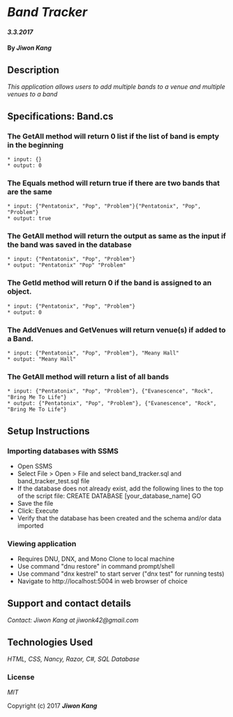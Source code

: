 # _Band Tracker_

#### _3.3.2017_

#### By _**Jiwon Kang**_

## Description

_This application allows users to add multiple bands to a venue and multiple venues to a band_

## Specifications: Band.cs

### The GetAll method will return 0 list if the list of band is empty in the beginning
    * input: {}
    * output: 0

### The Equals method will return true if there are two bands that are the same
    * input: {"Pentatonix", "Pop", "Problem"}{"Pentatonix", "Pop", "Problem"}
    * output: true

### The GetAll method will return the output as same as the input if the band was saved in the database
    * input: {"Pentatonix", "Pop", "Problem"}
    * output: "Pentatonix" "Pop" "Problem"

### The GetId method will return 0 if the band is assigned to an object.
    * input: {"Pentatonix", "Pop", "Problem"}
    * output: 0

### The AddVenues and GetVenues will return venue(s) if added to a Band.
    * input: {"Pentatonix", "Pop", "Problem"}, "Meany Hall"
    * output: "Meany Hall"

### The GetAll method will return a list of all bands
    * input: {"Pentatonix", "Pop", "Problem"}, {"Evanescence", "Rock", "Bring Me To Life"}
    * output: {"Pentatonix", "Pop", "Problem"}, {"Evanescence", "Rock", "Bring Me To Life"}


## Setup Instructions

### Importing databases with SSMS
* Open SSMS
* Select File > Open > File and select band_tracker.sql and band_tracker_test.sql file
* If the database does not already exist, add the following lines to the top of the script file: CREATE DATABASE [your_database_name]
GO
* Save the file
* Click: Execute
* Verify that the database has been created and the schema and/or data imported

### Viewing application
* Requires DNU, DNX, and Mono
Clone to local machine
* Use command "dnu restore" in command prompt/shell
* Use command "dnx kestrel" to start server ("dnx test" for running tests)
* Navigate to http://localhost:5004 in web browser of choice


## Support and contact details

_Contact: Jiwon Kang at jiwonk42@gmail.com_

## Technologies Used

_HTML, CSS, Nancy, Razor, C#, SQL Database_

### License

*MIT*

Copyright (c) 2017 **_Jiwon Kang_**
